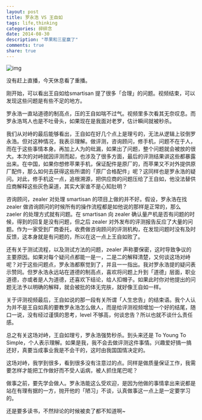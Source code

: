 ```yaml
---
layout: post
title: 罗永浩 VS 王自如
tags: life,thinking
categories: 碎碎念
date: 2014-08-30
description: "苹果和三星赢了"
comments: true
share: true
---
```

![img](http://img.xue163.com/uploadcz/2014/0828/1409188278573.jpg)

没有赶上直播，今天休息看了重播。

刚开始，可以看出王自如给smartisan 提了很多「合理」的问题。视频结束，可以发现这些问题是有些不足的地方。

罗永浩一直站道德的制高点，压的王自如喘不过气。视频里多次看其无奈叹息。而罗永浩骂人也是不吐骨头，如果现在是我面对老罗，估计瞬间就被秒杀。

我们从对峙的最后能够看出，王自如在好几个点上是理亏的，无法从逻辑上驳倒罗永浩。但对这种情况，我表示理解。做评测，咨询顾问，修手机，问题不在于人，而在于这些事情本身。再加上人为的纰漏，如果出了问题，整个问题就会被放的很大。本次的对峙就因评测而起，也涉及了很多方面，最后的评测结果讲这些都暴露出来。在中国，如果你想修苹果手机，保证配件是原厂的，而苹果又不对外提供原厂配件，那么如何去获得这些所谓的「原厂合格配件」呢？这同样也是罗永浩的疑问。对此，修手机这一点，追根溯源，把供应商的问题压给了王自如，他没法替供应商解释这些灰色渠道，其实大家谁不是心知肚明？

咨询顾问，zealer 对处理 smartisan 的项目上做的并不好。假设，罗永浩在找 zealer 做咨询顾问的时候所有的操作流程都是如他说的那样是正常的，那么 zaeler 的处理方式就有问题。在 smartisan 向 zealer 确认量产机是否有问题的时候，得到的回复是没有问题，但之后 zealer 对外发布的评测报告反应了大量的问题。作为一家受到厂商委托，收费做咨询顾问的评测机构，在发现问题时没有及时反馈，这本身就是有问题的，所以在这一点上王自如败了。

还有关于测试流程，以及测试方法的问题，zealer 声称要保密，这时导致争议的主要原因。如果对每个疑问点都能一是一，二是二的解释清楚，又何谈这场对峙呢？对于这些问题点，罗永浩都察觉到了，并且一一指出。我对罗永浩提的疑问表示赞同。但罗永浩永远站在道德的制高点，喜欢将问题上升到「道德」层面，职业道德，亦或者是人为道德，还喜欢下结论，给人扣帽子。如果此时你对他提出的问题无法予以明确的解释，就会被批的体无完肤，就好像王自如一样。

关于评测视频最后，王自如说的那一段有关所谓「人生忠告」的结束语。我个人认为并不是王自如真的要教罗永浩怎么做人，而是给评测视频增加一个好的结尾，随口一说，没有经过谨慎的思考，level 不够高，何谈忠告？所以也就不谈什么责任感。

总之有关这场对峙，王自如理亏，罗永浩强势秒杀。到头来还是 To Young To Simple，个人表示理解。如果是我，我不会去做评测这件事情。兴趣爱好搞一搞还好，真要当成事业我是不会干的，这时由我国国情决定的。

这场对峙，我学到很多，看到很多没有注意过的点。同样是做质量保证工作，我需要怎样才能把工作做好而不受人诟病，被人抓住尾巴呢？

做事之前，要先学会做人。罗永浩能这么受欢迎，是因为他做的事情拿出来说都是站在有理有据的一方，抛开他的「陋习」不谈，认真做事这一点上是一定要学习的。

还是要多读书，不然辩论的时候被卖了都不知道啊~